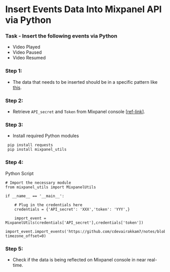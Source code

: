 # Insert Events Data Into Mixpanel API via Python

### Task - Insert the following events via Python
* Video Played 
* Video Paused 
* Video Resumed 

### Step 1:
* The data that needs to be inserted should be in a specific pattern like [this](https://github.com/cdevairakkam7/notes/blob/main/mixpanel_event.txt).

### Step 2:
* Retrieve `API_secret` and `Token` from Mixpanel console [[ref-link](https://help.mixpanel.com/hc/en-us/articles/115004490503-Project-Settings)].   

### Step 3:
* Install required Python modules 
 ``` 
  pip install requests
  pip install mixpanel_utils
  ```
### Step 4: 
Python Script

```
# Import the necessary module
from mixpanel_utils import MixpanelUtils

if __name__ == '__main__':
    
    # Plug in the credentials here
    credentials = {'API_secret': 'XXX','token': 'YYY',}
    
    import_event = MixpanelUtils(credentials['API_secret'],credentials['token'])
    import_event.import_events('https://github.com/cdevairakkam7/notes/blob/main/mixpanel_event.txt', timezone_offset=0)
```
### Step 5:
* Check if the data is being reflected on Mixpanel console in near real-time.
